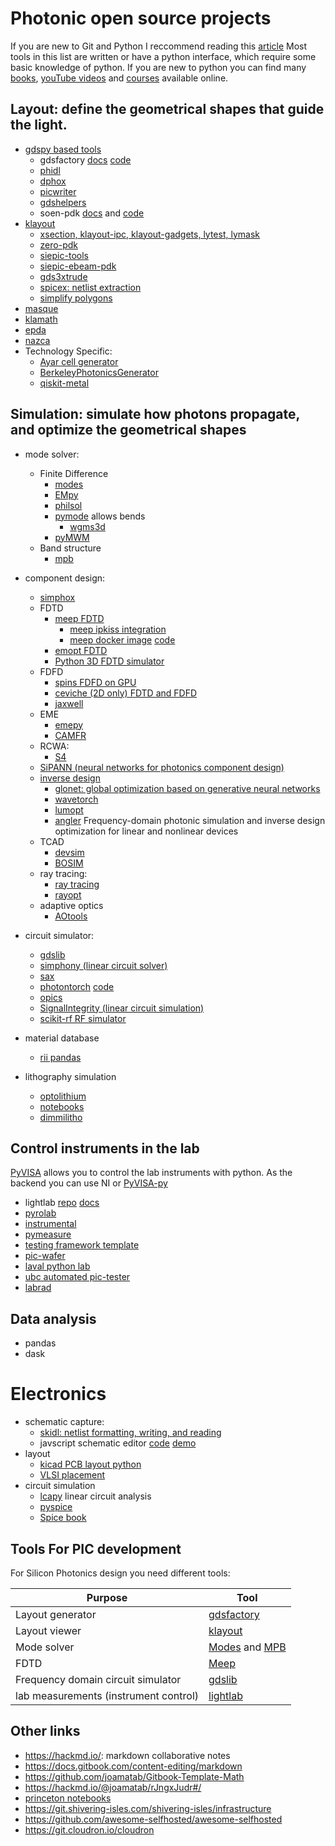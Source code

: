 # Photonic open source projects

If you are new to Git and Python I reccommend reading this [article](https://lightlab.readthedocs.io/en/latest/_static/gettingStarted/index.html)
Most tools in this list are written or have a python interface, which require some basic knowledge of python. If you are new to python you can find many [books](https://jakevdp.github.io/PythonDataScienceHandbook/index.html), [youTube videos](https://www.youtube.com/c/anthonywritescode) and [courses](https://github.com/joamatab/practical-python) available online.

## Layout: define the geometrical shapes that guide the light.

- [gdspy based tools](https://github.com/heitzmann/gdspy)
  - gdsfactory [docs](https://gdsfactory.readthedocs.io/en/latest/) [code](https://github.com/gdsfactory/gdsfactory)
  - [phidl](https://github.com/amccaugh/phidl)
  - [dphox](https://github.com/solgaardlab/dphox)
  - [picwriter](https://github.com/DerekK88/PICwriter)
  - [gdshelpers](https://github.com/HelgeGehring/gdshelpers)
  - soen-pdk [docs](https://pages.nist.gov/SOEN-PDK/) and [code](https://github.com/usnistgov/SOEN-PDK)
- [klayout](https://github.com/KLayout/klayout)
  - [xsection, klayout-ipc, klayout-gadgets, lytest, lymask](https://github.com/atait?tab=repositories)
  - [zero-pdk](https://github.com/lightwave-lab/zeropdk)
  - [siepic-tools](https://github.com/lukasc-ubc/SiEPIC-Tools)
  - [siepic-ebeam-pdk](https://github.com/lukasc-ubc/SiEPIC_EBeam_PDK)
  - [gds3xtrude](https://codeberg.org/tok)
  - [spicex: netlist extraction](https://github.com/fsitok/spicex)
  - [simplify polygons](https://github.com/fsitok/klayout-simplify)
- [masque](https://mpxd.net/code/jan/masque)
- [klamath](https://mpxd.net/code/jan/klamath)
- [epda](https://openepda.org)
- [nazca](https://nazca-design.org/download/)
- Technology Specific:
  - [Ayar cell generator](https://github.com/AyarLabs/ACG)
  - [BerkeleyPhotonicsGenerator](https://github.com/BerkeleyPhotonicsGenerator/BPG)
  - [qiskit-metal](https://github.com/Qiskit/qiskit-metal)

## Simulation: simulate how photons propagate, and optimize the geometrical shapes

- mode solver:

  - Finite Difference
    - [modes](https://modes.readthedocs.io/en/latest/)
    - [EMpy](https://github.com/lbolla/EMpy)
    - [philsol](https://github.com/philmain28/philsol)
    - [pymode](https://github.com/smartalecH/pyMode) allows bends
      - [wgms3d](http://www.soundtracker.org/raw/wgms3d/)
    - [pyMWM](https://github.com/mnishida/PyMWM)
  - Band structure
    - [mpb](https://mpb.readthedocs.io/en/latest/Scheme_Tutorial/)

- component design:

  - [simphox](https://github.com/fancompute/simphox)
  - FDTD
    - [meep FDTD](https://github.com/NanoComp/meep)
      - [meep ipkiss integration](https://github.com/luceda/ipkiss_meep_integration)
      - [meep docker image](https://hub.docker.com/r/mochen4/meepdocker) [code](https://github.com/mochen4/meepdocker)
    - [emopt FDTD](https://github.com/anstmichaels/emopt)
    - [Python 3D FDTD simulator](https://github.com/flaport/fdtd)
  - FDFD
    - [spins FDFD on GPU](https://github.com/stanfordnqp/spins-b)
    - [ceviche (2D only) FDTD and FDFD](https://github.com/twhughes/ceviche)
    - [jaxwell](https://github.com/stanfordnqp/jaxwell)
  - EME
    - [emepy](https://github.com/BYUCamachoLab/emepy)
    - [CAMFR](https://github.com/demisjohn/CAMFR)
  - RCWA:
    - [S4](https://github.com/victorliu/S4)
  - [SiPANN (neural networks for photonics component design)](https://github.com/contagon/SiPANN)
  - [inverse design](http://metanet.stanford.edu/code/)
    - [glonet: global optimization based on generative neural networks](https://github.com/jonfanlab/GLOnet)
    - [wavetorch](https://github.com/fancompute/wavetorch)
    - [lumopt](https://github.com/chriskeraly/lumopt)
    - [angler](https://github.com/fancompute/angler/) Frequency-domain photonic simulation and inverse design optimization for linear and nonlinear devices
  - TCAD
    - [devsim](https://devsim.org/)
    - [BOSIM](https://eexu.home.ece.ust.hk/BOSIM.html)
  - ray tracing:
    - [ray tracing](https://github.com/DCC-Lab/RayTracing)
    - [rayopt](https://github.com/quartiq/rayopt)
  - adaptive optics
    - [AOtools](https://github.com/AOtools)

- circuit simulator:

  - [gdslib](https://gdslib.readthedocs.io/en/latest/)
  - [simphony (linear circuit solver)](https://github.com/BYUCamachoLab/simphony)
  - [sax](https://github.com/flaport/sax)
  - [photontorch](https://docs.photontorch.com/) [code](https://github.com/flaport/photontorch)
  - [opics](https://github.com/siepic/opics)
  - [SignalIntegrity (linear circuit simulation)](https://github.com/TeledyneLeCroy/SignalIntegrity)
  - [scikit-rf RF simulator](https://scikit-rf.readthedocs.io/en/latest/)

- material database

  - [rii pandas](https://github.com/mnishida/RII_Pandas)

- lithography simulation
  - [optolithium](https://github.com/xthebat/optolithium)
  - [notebooks](https://github.com/pierremifasol/Lithography-Simulation)
  - [dimmilitho](https://github.com/vincentlv/DimmiLitho)

## Control instruments in the lab

[PyVISA](https://pyvisa.readthedocs.io/en/latest/) allows you to control the lab instruments with python. As the backend you can use NI or [PyVISA-py](https://pyvisa-py.readthedocs.io/en/latest/)

- lightlab [repo](https://github.com/lightwave-lab/lightlab) [docs](https://lightlab.readthedocs.io/en/latest/index.html)
- [pyrolab](https://github.com/BYUCamachoLab/pyrolab)
- [instrumental](https://github.com/mabuchilab/Instrumental)
- [pymeasure](https://github.com/ralph-group/pymeasure)
- [testing framework template](https://github.com/google/openhtf)
- [pic-wafer](https://github.com/DerekK88/PIC_WaferProbeSystem)
- [laval python lab](https://github.com/Simon-Belanger/ULPythonLab)
- [ubc automated pic-tester](https://github.com/lukasc-ubc/pyOptomip)
- [labrad](https://github.com/labrad/pylabrad)

## Data analysis

- pandas
- dask



# Electronics

- schematic capture:
  - [skidl: netlist formatting, writing, and reading](https://xesscorp.github.io/skidl/docs/_site/)
  - javscript schematic editor [code](https://github.com/kieler/elkjs) [demo](https://rtsys.informatik.uni-kiel.de/elklive/elkgraph.html)
- layout
  - [kicad PCB layout python](https://github.com/atait/kicad-python)
  - [VLSI placement](https://github.com/limbo018/DREAMPlace)
- circuit simulation
  - [lcapy](https://github.com/mph-/lcapy) linear circuit analysis
  - [pyspice](https://github.com/FabriceSalvaire/PySpice)
  - [Spice book](https://github.com/PyLCARS/Python-and-SPICE-Book)

## Tools For PIC development

For Silicon Photonics design you need different tools:

| Purpose                               | Tool                                                                                                                                       |
| ------------------------------------- | ------------------------------------------------------------------------------------------------------------------------------------------ |
| Layout generator                      | [gdsfactory](https://gdsfactory.readthedocs.io/en/latest/)                                                                                 |
| Layout viewer                         | [klayout](https://www.klayout.de/)                                                                                                         |
| Mode solver                           | [Modes](https://modes.readthedocs.io/en/latest/) and [MPB](https://mpb.readthedocs.io/en/latest/Python_Tutorial/#our-first-band-structure) |
| FDTD                                  | [Meep](https://meep.readthedocs.io/en/latest/Installation/)                                                                                |
| Frequency domain circuit simulator    | [gdslib](https://gdslib.readthedocs.io/en/latest/)                                                                                         |
| lab measurements (instrument control) | [lightlab](https://lightlab.readthedocs.io/en/latest/index.html)                                                                           |

## Other links

- https://hackmd.io/: markdown collaborative notes
- https://docs.gitbook.com/content-editing/markdown
- https://github.com/joamatab/Gitbook-Template-Math
- https://hackmd.io/@joamatab/rJngxJudr#/
- [princeton notebooks](https://github.com/simbilod/ELE559-simulations)
- https://git.shivering-isles.com/shivering-isles/infrastructure
- https://github.com/awesome-selfhosted/awesome-selfhosted
- https://git.cloudron.io/cloudron

